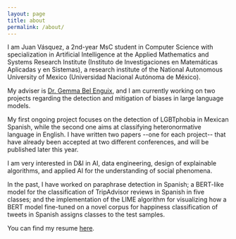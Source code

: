 ```yaml
---
layout: page
title: about
permalink: /about/
---
```


I am Juan Vásquez, a 2nd-year MsC student in Computer Science with specialization in Artificial Intelligence at the Applied Mathematics and Systems Research Institute (Instituto de Investigaciones en Matemáticas Aplicadas y en Sistemas), a research institute of the National Autonomous University of Mexico (Universidad Nacional Autónoma de México).

My adviser is [Dr. Gemma Bel Enguix](https://scholar.google.com/citations?hl=en&user=RXWYz10AAAAJ), and I am currently working on two projects regarding the detection and mitigation of biases in large language models. 

My first ongoing project focuses on the detection of LGBTphobia in Mexican Spanish, while the second one aims at classifying heteronormative language in English. I have written two papers --one for each project-- that have already been accepted at two different conferences, and will be published later this year.

I am very interested in D&I in AI, data engineering, design of explainable algorithms, and applied AI for the understanding of social phenomena.

In the past, I have worked on paraphrase detection in Spanish; a BERT-like model for the classification of TripAdvisor reviews in Spanish in five classes; and the implementation of the LIME algorithm for visualizing how a BERT model fine-tuned on a novel corpus for happiness classification of tweets in Spanish assigns classes to the test samples. 

You can find my resume [here]().



